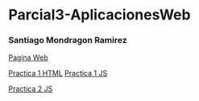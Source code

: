 # Parcial3-AplicacionesWeb

### Santiago Mondragon Ramirez

[Pagina Web](https://santidev2.github.io/Parcial3-AplicacionesWeb/)

[Practica 1 HTML](https://github.com/SantiDEV2/Parcial3-AplicacionesWeb/blob/main/Practica1/dom.html)
[Practica 1 JS](https://github.com/SantiDEV2/Parcial3-AplicacionesWeb/blob/main/Practica1/dom.js)

[Practica 2 JS](https://github.com/SantiDEV2/Parcial3-AplicacionesWeb/blob/main/Practica2/dom2.js)


